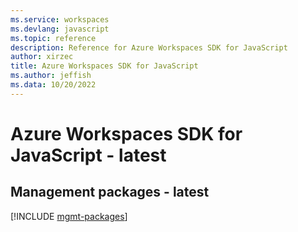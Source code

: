 ```yaml
---
ms.service: workspaces
ms.devlang: javascript
ms.topic: reference
description: Reference for Azure Workspaces SDK for JavaScript
author: xirzec
title: Azure Workspaces SDK for JavaScript
ms.author: jeffish
ms.data: 10/20/2022
---
```

# Azure Workspaces SDK for JavaScript - latest

## Management packages - latest
[!INCLUDE [mgmt-packages](workspaces-mgmt-index.md)]